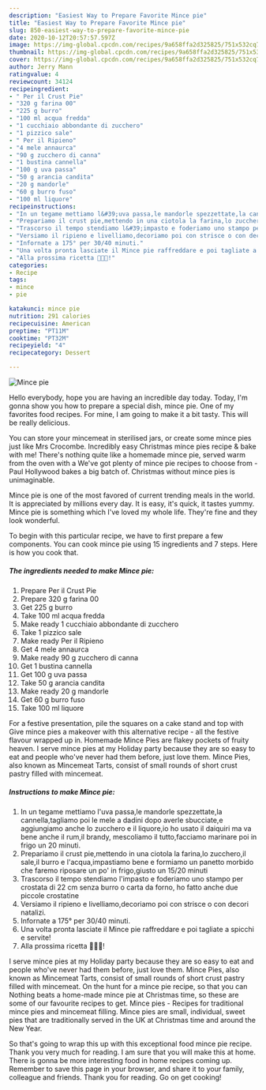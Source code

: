 ```yaml
---
description: "Easiest Way to Prepare Favorite Mince pie"
title: "Easiest Way to Prepare Favorite Mince pie"
slug: 850-easiest-way-to-prepare-favorite-mince-pie
date: 2020-10-12T20:57:57.597Z
image: https://img-global.cpcdn.com/recipes/9a658ffa2d325825/751x532cq70/mince-pie-recipe-main-photo.jpg
thumbnail: https://img-global.cpcdn.com/recipes/9a658ffa2d325825/751x532cq70/mince-pie-recipe-main-photo.jpg
cover: https://img-global.cpcdn.com/recipes/9a658ffa2d325825/751x532cq70/mince-pie-recipe-main-photo.jpg
author: Jerry Mann
ratingvalue: 4
reviewcount: 34124
recipeingredient:
- " Per il Crust Pie"
- "320 g farina 00"
- "225 g burro"
- "100 ml acqua fredda"
- "1 cucchiaio abbondante di zucchero"
- "1 pizzico sale"
- " Per il Ripieno"
- "4 mele annaurca"
- "90 g zucchero di canna"
- "1 bustina cannella"
- "100 g uva passa"
- "50 g arancia candita"
- "20 g mandorle"
- "60 g burro fuso"
- "100 ml liquore"
recipeinstructions:
- "In un tegame mettiamo l&#39;uva passa,le mandorle spezzettate,la cannella,tagliamo poi le mele a dadini dopo averle sbucciate,e aggiungiamo anche lo zucchero e il liquore,io ho usato il daiquiri ma va bene anche il rum,il brandy, mescoliamo il tutto,facciamo marinare poi in frigo un 20 minuti."
- "Prepariamo il crust pie,mettendo in una ciotola la farina,lo zucchero,il sale,il burro e l&#39;acqua,impastiamo bene e formiamo un panetto morbido che faremo riposare un po&#39; in frigo,giusto un 15/20 minuti"
- "Trascorso il tempo stendiamo l&#39;impasto e foderiamo uno stampo per crostata di 22 cm senza burro o carta da forno, ho fatto anche due piccole crostatine"
- "Versiamo il ripieno e livelliamo,decoriamo poi con strisce o con decori natalizi."
- "Infornate a 175° per 30/40 minuti."
- "Una volta pronta lasciate il Mince pie raffreddare e poi tagliate a spicchi e servite!"
- "Alla prossima ricetta 👩‍🍳🎅!"
categories:
- Recipe
tags:
- mince
- pie

katakunci: mince pie 
nutrition: 291 calories
recipecuisine: American
preptime: "PT11M"
cooktime: "PT32M"
recipeyield: "4"
recipecategory: Dessert

---
```



![Mince pie](https://img-global.cpcdn.com/recipes/9a658ffa2d325825/751x532cq70/mince-pie-recipe-main-photo.jpg)

Hello everybody, hope you are having an incredible day today. Today, I'm gonna show you how to prepare a special dish, mince pie. One of my favorites food recipes. For mine, I am going to make it a bit tasty. This will be really delicious.

You can store your mincemeat in sterilised jars, or create some mince pies just like Mrs Crocombe. Incredibly easy Christmas mince pies recipe &amp; bake with me! There&#39;s nothing quite like a homemade mince pie, served warm from the oven with a We&#39;ve got plenty of mince pie recipes to choose from - Paul Hollywood bakes a big batch of. Christmas without mince pies is unimaginable.

Mince pie is one of the most favored of current trending meals in the world. It is appreciated by millions every day. It is easy, it's quick, it tastes yummy. Mince pie is something which I've loved my whole life. They're fine and they look wonderful.


To begin with this particular recipe, we have to first prepare a few components. You can cook mince pie using 15 ingredients and 7 steps. Here is how you cook that.

<!--inarticleads1-->

##### The ingredients needed to make Mince pie:

1. Prepare  Per il Crust Pie
1. Prepare 320 g farina 00
1. Get 225 g burro
1. Take 100 ml acqua fredda
1. Make ready 1 cucchiaio abbondante di zucchero
1. Take 1 pizzico sale
1. Make ready  Per il Ripieno
1. Get 4 mele annaurca
1. Make ready 90 g zucchero di canna
1. Get 1 bustina cannella
1. Get 100 g uva passa
1. Take 50 g arancia candita
1. Make ready 20 g mandorle
1. Get 60 g burro fuso
1. Take 100 ml liquore


For a festive presentation, pile the squares on a cake stand and top with Give mince pies a makeover with this alternative recipe - all the festive flavour wrapped up in. Homemade Mince Pies are flakey pockets of fruity heaven. I serve mince pies at my Holiday party because they are so easy to eat and people who&#39;ve never had them before, just love them. Mince Pies, also known as Mincemeat Tarts, consist of small rounds of short crust pastry filled with mincemeat. 

<!--inarticleads2-->

##### Instructions to make Mince pie:

1. In un tegame mettiamo l&#39;uva passa,le mandorle spezzettate,la cannella,tagliamo poi le mele a dadini dopo averle sbucciate,e aggiungiamo anche lo zucchero e il liquore,io ho usato il daiquiri ma va bene anche il rum,il brandy, mescoliamo il tutto,facciamo marinare poi in frigo un 20 minuti.
1. Prepariamo il crust pie,mettendo in una ciotola la farina,lo zucchero,il sale,il burro e l&#39;acqua,impastiamo bene e formiamo un panetto morbido che faremo riposare un po&#39; in frigo,giusto un 15/20 minuti
1. Trascorso il tempo stendiamo l&#39;impasto e foderiamo uno stampo per crostata di 22 cm senza burro o carta da forno, ho fatto anche due piccole crostatine
1. Versiamo il ripieno e livelliamo,decoriamo poi con strisce o con decori natalizi.
1. Infornate a 175° per 30/40 minuti.
1. Una volta pronta lasciate il Mince pie raffreddare e poi tagliate a spicchi e servite!
1. Alla prossima ricetta 👩‍🍳🎅!


I serve mince pies at my Holiday party because they are so easy to eat and people who&#39;ve never had them before, just love them. Mince Pies, also known as Mincemeat Tarts, consist of small rounds of short crust pastry filled with mincemeat. On the hunt for a mince pie recipe, so that you can Nothing beats a home-made mince pie at Christmas time, so these are some of our favourite recipes to get. Mince pies - Recipes for traditional mince pies and mincemeat filling. Mince pies are small, individual, sweet pies that are traditionally served in the UK at Christmas time and around the New Year. 

So that's going to wrap this up with this exceptional food mince pie recipe. Thank you very much for reading. I am sure that you will make this at home. There is gonna be more interesting food in home recipes coming up. Remember to save this page in your browser, and share it to your family, colleague and friends. Thank you for reading. Go on get cooking!
